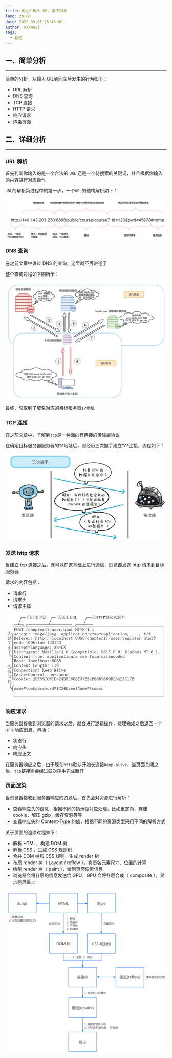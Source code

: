 ```yaml
---
title: 地址栏输入 URL 敲下回车
lang: zh-CN
date: 2022-03-05 15:43:00
author: XXXWeii
tags:
  - 其他
---
```


## 一、简单分析

---

简单的分析，从输入 `URL`到回车后发生的行为如下：

- URL 解析
- DNS 查询
- TCP 连接
- HTTP 请求
- 响应请求
- 渲染页面

## 二、详细分析

---

### URL 解析

首先判断你输入的是一个合法的 `URL` 还是一个待搜索的关键词，并且根据你输入的内容进行对应操作

`URL`的解析第过程中的第一步，一个`URL`的结构解析如下：

![url结构解析](./images/url.png "url结构解析")

### DNS 查询

在之前文章中讲过 DNS 的查询，这里就不再讲述了

整个查询过程如下图所示：

![DNS的查询](./images/dns-query.png "DNS的查询")

最终，获取到了域名对应的目标服务器`IP`地址

### TCP 连接

在之前文章中，了解到`tcp`是一种面向有连接的传输层协议

在确定目标服务器服务器的`IP`地址后，则经历三次握手建立`TCP`连接，流程如下：

![TCP的连接](./images/tcp.png "TCP的连接")

### 发送 http 请求

当建立 tcp 连接之后，就可以在这基础上进行通信，浏览器发送 http 请求到目标服务器

请求的内容包括：

- 请求行
- 请求头
- 请求主体

![HTTP的请求](./images/http-request.png "HTTP的请求")

### 响应请求

当服务器接收到浏览器的请求之后，就会进行逻辑操作，处理完成之后返回一个`HTTP`响应消息，包括：

- 状态行
- 响应头
- 响应正文

在服务器响应之后，由于现在`http`默认开始长连接`keep-alive`，当页面关闭之后，`tcp`链接则会经过四次挥手完成断开

### 页面渲染

当浏览器接收到服务器响应的资源后，首先会对资源进行解析：

- 查看响应头的信息，根据不同的指示做对应处理，比如重定向，存储 cookie，解压 gzip，缓存资源等等
- 查看响应头的 Content-Type 的值，根据不同的资源类型采用不同的解析方式

关于页面的渲染过程如下：

- 解析 HTML，构建 DOM 树
- 解析 CSS ，生成 CSS 规则树
- 合并 DOM 树和 CSS 规则，生成 render 树
- 布局 render 树（ Layout / reflow ），负责各元素尺寸、位置的计算
- 绘制 render 树（ paint ），绘制页面像素信息
- 浏览器会将各层的信息发送给 GPU，GPU 会将各层合成（ composite ），显示在屏幕上

![页面渲染](./images/page-render.png "页面渲染")
